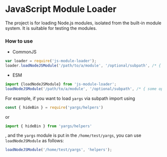 # JavaScript Module Loader

The project is for loading Node.js modules, isolated from the built-in module system.
It is suitable for testing the modules.

### How to use

* CommonJS

```javascript
var loader = require('js-module-loader');
loader.loadNodeJSModule('/path/to/a/module', '/optional/subpath', /* { some options } */);
```

* ESM

```javascript
import {loadNodeJSModule} from 'js-module-loader';
loadNodeJSModule('/path/to/a/module', '/optional/subpath', /* { some options } */);
```

For example, if you want to load `yargs` via subpath import using 

```javascript
const { hideBin } = require('yargs/helpers')
```

or 

```javascript
import { hideBin } from 'yargs/helpers'
```

, and the `yargs` module is put in the `/home/test/yargs`, you can use `loadNodeJSModule` as follows:

```javascript
loadNodeJSModule('/home/test/yargs', 'helpers');
```